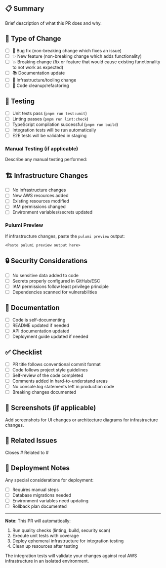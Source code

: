 ## 📋 Summary

Brief description of what this PR does and why.

## 🔄 Type of Change

- [ ] 🐛 Bug fix (non-breaking change which fixes an issue)
- [ ] ✨ New feature (non-breaking change which adds functionality)
- [ ] 💥 Breaking change (fix or feature that would cause existing functionality to not work as expected)
- [ ] 📚 Documentation update
- [ ] 🔧 Infrastructure/tooling change
- [ ] 🧹 Code cleanup/refactoring

## 🧪 Testing

- [ ] Unit tests pass (`pnpm run test:unit`)
- [ ] Linting passes (`pnpm run lint:check`)
- [ ] TypeScript compilation successful (`pnpm run build`)
- [ ] Integration tests will be run automatically
- [ ] E2E tests will be validated in staging

### Manual Testing (if applicable)
Describe any manual testing performed:

## 🏗️ Infrastructure Changes

- [ ] No infrastructure changes
- [ ] New AWS resources added
- [ ] Existing resources modified
- [ ] IAM permissions changed
- [ ] Environment variables/secrets updated

### Pulumi Preview
If infrastructure changes, paste the `pulumi preview` output:
```
<Paste pulumi preview output here>
```

## 🔒 Security Considerations

- [ ] No sensitive data added to code
- [ ] Secrets properly configured in GitHub/ESC
- [ ] IAM permissions follow least privilege principle
- [ ] Dependencies scanned for vulnerabilities

## 📖 Documentation

- [ ] Code is self-documenting
- [ ] README updated if needed
- [ ] API documentation updated
- [ ] Deployment guide updated if needed

## ✅ Checklist

- [ ] PR title follows conventional commit format
- [ ] Code follows project style guidelines
- [ ] Self-review of the code completed
- [ ] Comments added in hard-to-understand areas
- [ ] No console.log statements left in production code
- [ ] Breaking changes documented

## 📸 Screenshots (if applicable)

Add screenshots for UI changes or architecture diagrams for infrastructure changes.

## 🔗 Related Issues

Closes #
Related to #

## 🚀 Deployment Notes

Any special considerations for deployment:
- [ ] Requires manual steps
- [ ] Database migrations needed
- [ ] Environment variables need updating
- [ ] Rollback plan documented

---

**Note**: This PR will automatically:
1. Run quality checks (linting, build, security scan)
2. Execute unit tests with coverage
3. Deploy ephemeral infrastructure for integration testing
4. Clean up resources after testing

The integration tests will validate your changes against real AWS infrastructure in an isolated environment.